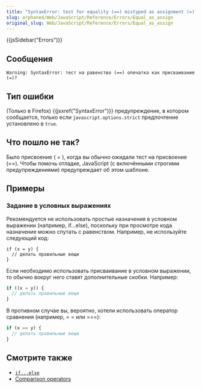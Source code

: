 ```yaml
---
title: "SyntaxError: test for equality (==) mistyped as assignment (=)?(тест на равенство (==) опечатка как присваивание (=)?)"
slug: orphaned/Web/JavaScript/Reference/Errors/Equal_as_assign
original_slug: Web/JavaScript/Reference/Errors/Equal_as_assign
---
```


{{jsSidebar("Errors")}}

## Сообщения

```
Warning: SyntaxError: тест на равенство (==) опечатка как присваивание (=)?
```

## Тип ошибки

(Только в Firefox) {{jsxref("SyntaxError")}} предупреждение, в котором сообщается, только если `javascript.options.strict` предпочтение установлено в `true`.

## Что пошло не так?

Было присвоение ( = ), когда вы обычно ожидали тест на присвоение (==). Чтобы помочь отладке, JavaScript (с включёнными строгими предупреждениями) предупреждает об этом шаблоне.

## Примеры

### Задание в условных выражениях

Рекомендуется не использовать простые назначения в условном выражении (например, if...else), поскольку при просмотре кода назначение можно спутать с равенством. Например, не используйте следующий код:

```js-nolint example-bad
if (x = y) {
  // делать правильные вещи
}
```

Если необходимо использовать присваивание в условном выражении, то обычно вокруг него ставят дополнительные скобки. Например:

```js
if ((x = y)) {
  // делать правильные вещи
}
```

В противном случае вы, вероятно, хотели использовать оператор сравнения (например, = = или ===):

```js
if (x == y) {
  // делать правильные вещи
}
```

## Смотрите также

- [`if...else`](/ru/docs/Web/JavaScript/Reference/Statements/if...else)
- [Comparison operators](/ru/docs/Web/JavaScript/Reference/Operators/Comparison_Operators)
